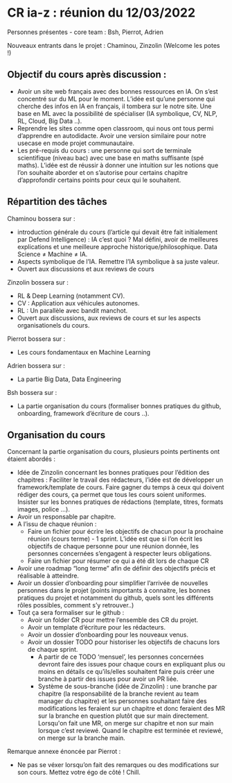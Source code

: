 # CR ia-z : réunion du 12/03/2022 

Personnes présentes - core team : Bsh, Pierrot, Adrien

Nouveaux entrants dans le projet : Chaminou, Zinzolin (Welcome les potes !)

## Objectif du cours après discussion : 

- Avoir un site web français avec des bonnes ressources en IA. On s’est concentré sur du ML pour le moment. L’idée est qu’une personne qui cherche des infos en IA en français, il tombera sur le notre site. Une base en ML avec la possibilité de spécialiser (IA symbolique, CV, NLP, RL, Cloud, Big Data ..).
- Reprendre les sites comme open classroom, qui nous ont tous permi d’apprendre en autodidacte. Avoir une version similaire pour notre usecase en mode projet communautaire.
- Les pré-requis du cours : une personne qui sort de terminale scientifique (niveau bac) avec une base en maths suffisante (spé maths). L’idée est de réussir à donner une intuition sur les notions que l’on souhaite aborder et on s’autorise pour certains chapitre d’approfondir certains points pour ceux qui le souhaitent.

## Répartition des tâches 

Chaminou bossera sur :

- introduction générale du cours (l’article qui devait être fait initialement par Defend Intelligence) : IA c’est quoi ? Mal défini, avoir de meilleures explications et une meilleure approche historique/philosophique. Data Science ≠ Machine ≠ IA.
- Aspects symbolique de l’IA. Remettre l’IA symbolique à sa juste valeur.
- Ouvert aux discussions et aux reviews de cours

Zinzolin bossera sur  :

- RL & Deep Learning (notamment CV).
- CV : Application aux véhicules autonomes.
- RL : Un parallèle avec bandit manchot.
- Ouvert aux discussions, aux reviews de cours et sur les aspects organisationels du cours.

Pierrot bossera sur :

- Les cours fondamentaux en Machine Learning

Adrien bossera sur : 

- La partie Big Data, Data Engineering

Bsh bossera sur :

- La partie organisation du cours (formaliser bonnes pratiques du github, onboarding, framework d’écriture de cours ..).

## Organisation du cours 

Concernant la partie organisation du cours, plusieurs points pertinents ont étaient abordés : 

- Idée de Zinzolin concernant les bonnes pratiques pour l’édition des chapitres : Faciliter le travail des rédacteurs, l’idée est de développer un framework/template de cours. Faire gagner du temps à ceux qui doivent rédiger des cours, ça permet que tous les cours soient uniformes. Insister sur les bonnes pratiques de rédactions (template, titres, formats images, police ...).
- Avoir un responsable par chapitre.
- A l’issu de chaque réunion :
    - Faire un fichier pour écrire les objectifs de chacun pour la prochaine réunion (cours terme) - 1 sprint. L’idée est que si l’on écrit les objectifs de chaque personne pour une réunion donnée, les personnes concernées s’engagent à respecter leurs obligations.
    - Faire un fichier pour résumer ce qui a été dit lors de chaque CR
- Avoir une roadmap “long terme” afin de définir des objectifs précis et réalisable à atteindre.
- Avoir un dossier d’onboarding pour simplifier l’arrivée de nouvelles personnes dans le projet (points importants à connaitre, les bonnes pratiques du projet et notamment du github, quels sont les différents rôles possibles, comment s’y retrouver..)
- Tout ça sera formaliser sur le github  :
    - Avoir un folder CR pour mettre l’ensemble des CR du projet.
    - Avoir un template d’écriture pour les rédacteurs.
    - Avoir un dossier d’onboarding pour les nouveaux venus.
    - Avoir un dossier TODO pour historiser les objectifs de chacuns lors de chaque sprint.
        - A partir de ce TODO ‘mensuel’, les personnes concernées devront faire des issues pour chaque cours en expliquant plus ou moins en détails ce qu’ils/elles souhaitent faire puis créer une branche à partir des issues pour avoir un PR liée.
        - Système de sous-branche (idée de Zinzolin) : une branche par chapitre (la responsabilité de la branche revient au team manager du chapitre) et les personnes souhaitant faire des modifications les feraient sur un chapitre et donc feraient des MR sur la branche en question plutôt que sur main directement. Lorsqu'on fait une MR, on merge sur chapitre et non sur main lorsque c’est reviewé. Quand le chapitre est terminée et reviewé, on merge sur la branche main.

Remarque annexe énoncée par Pierrot :

- Ne pas se véxer lorsqu’on fait des remarques ou des modifications sur son cours. Mettez votre égo de côté ! Chill.
